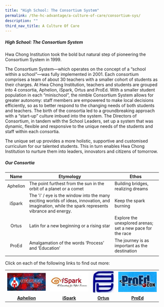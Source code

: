 ```yaml
---
title: "High School: The Consortium System"
permalink: /the-hc-advantage/a-culture-of-care/consortium-sys/
description: ""
third_nav_title: A Culture Of Care
---
```

##### High School: The Consortium System

Hwa Chong Institution took the bold but natural step of pioneering the Consortium System in 1999.&nbsp;

The Consortium System—which operates on the concept of a “school within a school”—was fully implemented in 2001. Each consortium comprises a team of about 30 teachers with a smaller cohort of students as their charges. At Hwa Chong Institution, teachers and students are grouped into 4 consortia, Aphelion, iSpark, Ortus and ProEd. With a smaller student population in each “minischool”, the nimble Consortium System allows for greater autonomy: staff members are empowered to make local decisions efficiently, so as to better respond to the changing needs of both students and teachers. The birth of the consortia led to a groundbreaking approach with a “start-up” culture imbued into the system. The Directors of Consortium, in tandem with the School Leaders, set up a system that was dynamic, flexible and responsive to the unique needs of the students and staff within each consortia.

The unique set up provides a more holistic, supportive and customised curriculum for our talented students. This in turn enables Hwa Chong Institution to nurture them into leaders, innovators and citizens of tomorrow.

##### Our Consortia

| Name  | Etymology  | Ethos  |
|:-:|---|---|
| Aphelion  | The point furthest from the sun in the orbit of a planet or a comet  | Building bridges, realizing dreams  |
| iSpark | The 'i' / eye is the window into the many exciting worlds of ideas, innovation, and imagination, while the spark represents vibrance and energy.  | Keep the spark burning  |
| Ortus  | Latin for a new beginning or a rising star  | Explore the unexplored arenas; set a new pace for the race  |
| ProEd  | Amalgamation of the words ‘Process’ and ‘Education’  | The journey is as important as the destination  |
|   |   |   |

Click on each of the following links to find out more:

<table style="table-layout: fixed; width: 100%;">
  <tbody>
    <tr>
      <td style="width: 25%;">
        <a href="https://aphelion.hci.edu.sg/">
          <img src="/images/aphelion.jpg" style="width:100%">
        </a>
      </td>
      <td style="width: 25%;">
        <a href="https://sites.google.com/hci.edu.sg/ispark/home">
          <img src="/images/ispark.jpg" style="width:100%">
        </a>
      </td>
      <td style="width: 15%;">
        <a href="https://sites.google.com/hci.edu.sg/ortus">
          <img src="/images/ortuslink.jpg" style="width:100%">
        </a>
      </td>
      <td style="width: 25%;">
        <a href="http://www.hci.sg/proed/index.html">
          <img src="/images/proedlink.jpg" style="width:100%">
        </a>
      </td>
    </tr>
    <tr>
      <td align="center"><a href="https://aphelion.hci.edu.sg/"><strong>Aphelion</strong></a></td>
      <td align="center"><a href="https://sites.google.com/hci.edu.sg/ispark/home"><strong>iSpark</strong></a></td>
      <td align="center"><a href="https://sites.google.com/hci.edu.sg/ortus"><strong>Ortus</strong></a></td>
      <td align="center"><a href="http://www.hci.sg/proed/index.html"><strong>ProEd</strong></a></td>
    </tr>
  </tbody>
</table>
